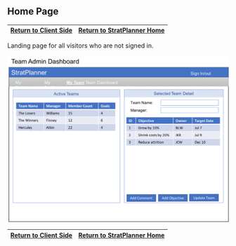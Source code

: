 ## Home Page

[Return to Client Side](./FrontEnd.md) | [Return to StratPlanner Home](../README.md)
------------ | -----------

Landing page for all visitors who are not signed in.

![Home Page](./images/team_admin_page.png)

[Return to Client Side](./FrontEnd.md) | [Return to StratPlanner Home](../README.md)
------------ | -----------